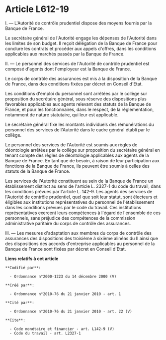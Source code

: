 # Article L612-19

I. ― L'Autorité de contrôle prudentiel dispose des moyens fournis par la Banque de France. 

Le secrétaire général de l'Autorité engage les dépenses de l'Autorité dans les limites de son budget. Il reçoit délégation de
la Banque de France pour conclure les contrats et procéder aux appels d'offres, dans les conditions applicables aux marchés
passés par la Banque de France. 

II. ― Le personnel des services de l'Autorité de contrôle prudentiel est composé d'agents dont l'employeur est la Banque de
France. 

Le corps de contrôle des assurances est mis à la disposition de la Banque de France, dans des conditions fixées par décret en
Conseil d'Etat. 

Les conditions d'emploi du personnel sont arrêtées par le collège sur proposition du secrétaire général, sous réserve des
dispositions plus favorables applicables aux agents relevant des statuts de la Banque de France, et pour les fonctionnaires,
dans le respect, de la réglementation, notamment de nature statutaire, qui leur est applicable. 

Le secrétaire général fixe les montants individuels des rémunérations du personnel des services de l'Autorité dans le cadre
général établi par le collège. 

Le personnel des services de l'Autorité est soumis aux règles de déontologie arrêtées par le collège sur proposition du
secrétaire général en tenant compte des règles de déontologie applicables aux agents de la Banque de France. En tant que de
besoin, à raison de leur participation aux fonctions de la Banque de France, ils peuvent être soumis à celles des statuts de
la Banque de France. 

Les services de l'Autorité constituent au sein de la Banque de France un établissement distinct au sens de l'article L.
2327-1 du code du travail, dans les conditions prévues par l'article L. 142-9. Les agents des services de l'Autorité de
contrôle prudentiel, quel que soit leur statut, sont électeurs et éligibles aux institutions représentatives du personnel de
l'établissement dans les conditions prévues par le code du travail. Ces institutions représentatives exercent leurs
compétences à l'égard de l'ensemble de ces personnels, sans préjudice des compétences de la commission administrative
paritaire du corps de contrôle des assurances. 

III. ― Les mesures d'adaptation aux membres du corps de contrôle des assurances des dispositions des troisième à sixième
alinéas du II ainsi que des dispositions des accords d'entreprise applicables au personnel de la Banque de France sont fixées
par décret en Conseil d'Etat.

**Liens relatifs à cet article**

	**Codifié par**:

	  - Ordonnance n°2000-1223 du 14 décembre 2000 (V)

	**Créé par**:

	  - Ordonnance n°2010-76 du 21 janvier 2010 - art. 1

	**Cité par**:

	  - Ordonnance n°2010-76 du 21 janvier 2010 - art. 22 (V)

	**Cite**:

	  - Code monétaire et financier - art. L142-9 (V)
	  - Code du travail - art. L2327-1
